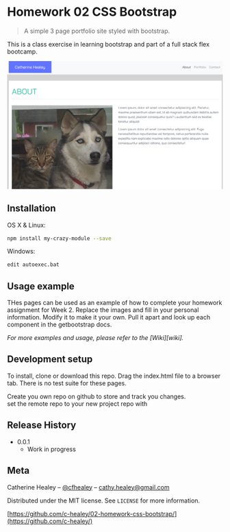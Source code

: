 # Homework 02 CSS Bootstrap

> A simple 3 page portfolio site styled with bootstrap.

This is a class exercise in learning bootstrap and part of a full stack flex bootcamp.

![](css-bootstrapHW.png)

## Installation

OS X & Linux:

```sh
npm install my-crazy-module --save
```

Windows:

```sh
edit autoexec.bat
```

## Usage example

THes pages can be used as an example of how to complete your homework assignment for Week 2. Replace the images and fill in your personal information. Modify it to make it your own. Pull it apart and look up each component in the getbootstrap docs.

_For more examples and usage, please refer to the [Wiki][wiki]._

## Development setup

To install, clone or download this repo. Drag the index.html file to a browser tab.
There is no test suite for these pages.

Create you own repo on github to store and track you changes.  
set the remote repo to your new project repo with

## Release History

- 0.0.1
  - Work in progress

## Meta

Catherine Healey – [@cfhealey](https://twitter.com/cfhealey) – cathy.healey@gmail.com

Distributed under the MIT license. See `LICENSE` for more information.

[https://github.com/c-healey/02-homework-css-bootstrap/](https://github.com/c-healey/)
